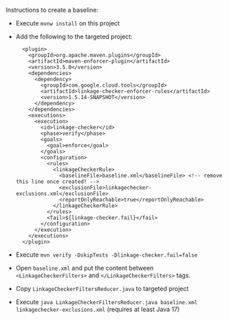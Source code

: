 Instructions to create a baseline:

* Execute `mvnw install` on this project

* Add the following to the targeted project:

        <plugin>
          <groupId>org.apache.maven.plugins</groupId>
          <artifactId>maven-enforcer-plugin</artifactId>
          <version>3.5.0</version>
          <dependencies>
            <dependency>
              <groupId>com.google.cloud.tools</groupId>
              <artifactId>linkage-checker-enforcer-rules</artifactId>
              <version>1.5.14-SNAPSHOT</version>
            </dependency>
          </dependencies>
          <executions>
            <execution>
              <id>linkage-checker</id>
              <phase>verify</phase>
              <goals>
                <goal>enforce</goal>
              </goals>
              <configuration>
                <rules>
                  <linkageCheckerRule>
                    <baselineFile>baseline.xml</baselineFile> <!-- remove this line once created! -->
                    <exclusionFile>linkagechecker-exclusions.xml</exclusionFile>
                    <reportOnlyReachable>true</reportOnlyReachable>
                  </linkageCheckerRule>
                </rules>
                <fail>${linkage-checker.fail}</fail>
              </configuration>
            </execution>
          </executions>
        </plugin>
* Execute `mvn verify -DskipTests -Dlinkage-checker.fail=false`
* Open `baseline.xml` and put the content between `<LinkageCheckerFilters>` and `</LinkageCheckerFilters>` tags.
* Copy `LinkageCheckerFiltersReducer.java` to targeted project
* Execute `java LinkageCheckerFiltersReducer.java baseline.xml linkagechecker-exclusions.xml` (requires at least Java 17)
